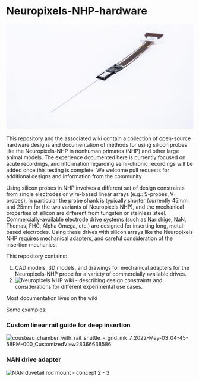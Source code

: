 
# Neuropixels-NHP-hardware

![Neuropixels NHP](/docs/images/Neuropixels%20NHP%20-%2045mm.png)

This repository and the associated wiki contain a collection of open-source hardware designs and documentation of methods for using silicon probes like the Neuropixels-NHP in nonhuman primates (NHP) and other large animal models. The experience documented here is currently focused on acute recordings, and information regarding semi-chronic recordings will be added once this testing is complete. We welcome pull requests for additional designs and information from the community. 

Using silicon probes in NHP involves a different set of design constraints from single electrodes or wire-based linear arrays (e.g.: S-probes, V-probes). In particular the probe shank is typically shorter (currently 45mm and 25mm for the two variants of Neuropixels NHP), and the mechanical properties of silicon are different from tungsten or stainless steel. Commercially-available electrode drive systems (such as Narishige, NaN, Thomas, FHC, Alpha Omega, etc.) are designed for inserting long, metal-based electrodes. Using these drives with silicon arrays like the Neuropixels NHP requires mechanical adapters, and careful consideration of the insertion mechanics. 

This repository contains:
1. CAD models, 3D models, and drawings for mechanical adapters for the Neuropixels-NHP probe for a variety of commercially available drives.
2. ![Neuropixels NHP wiki](https://github.com/etrautmann/Neuropixels-NHP-hardware/wiki) - describing design constraints and considerations for different experimental use cases. 

Most documentation lives on the wiki

Some examples:


### Custom linear rail guide for deep insertion

![cousteau_chamber_with_rail_shuttle_-_grid_mk_7_2022-May-03_04-45-58PM-000_CustomizedView28366638586](https://user-images.githubusercontent.com/768056/199261985-25c108b2-2d36-405a-8038-47a3bb62a5f5.png)

### NAN drive adapter


![NAN dovetail rod mount - concept 2 - 3](https://user-images.githubusercontent.com/768056/199263060-92165520-8abc-41f7-8434-deb7cd273246.png)

